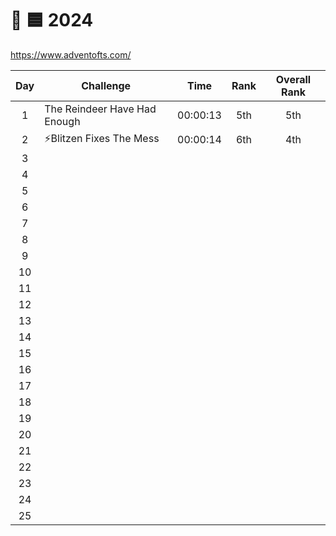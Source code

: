 # 🎄 🟦 2024

<https://www.adventofts.com/>

| Day | Challenge                    |   Time   | Rank | Overall Rank |
| :-: | ---------------------------- | :------: | :--: | :----------: |
|  1  | The Reindeer Have Had Enough | 00:00:13 | 5th  |     5th      |
|  2  | ⚡Blitzen Fixes The Mess     | 00:00:14 | 6th  |     4th      |
|  3  |                              |          |      |
|  4  |                              |          |      |
|  5  |                              |          |      |
|  6  |                              |          |      |
|  7  |                              |          |      |
|  8  |                              |          |      |
|  9  |                              |          |      |
| 10  |                              |          |      |
| 11  |                              |          |      |
| 12  |                              |          |      |
| 13  |                              |          |      |
| 14  |                              |          |      |
| 15  |                              |          |      |
| 16  |                              |          |      |
| 17  |                              |          |      |
| 18  |                              |          |      |
| 19  |                              |          |      |
| 20  |                              |          |      |
| 21  |                              |          |      |
| 22  |                              |          |      |
| 23  |                              |          |      |
| 24  |                              |          |      |
| 25  |                              |          |      |
